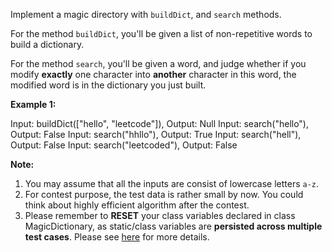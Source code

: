 
Implement a magic directory with  `buildDict`, and  `search`  methods.

For the method  `buildDict`, you'll be given a list of non-repetitive words to build a dictionary.

For the method  `search`, you'll be given a word, and judge whether if you modify  **exactly**  one character into  **another**  character in this word, the modified word is in the dictionary you just built.

**Example 1:**  

Input: buildDict(["hello", "leetcode"]), Output: Null
Input: search("hello"), Output: False
Input: search("hhllo"), Output: True
Input: search("hell"), Output: False
Input: search("leetcoded"), Output: False

**Note:**  

1.  You may assume that all the inputs are consist of lowercase letters  `a-z`.
2.  For contest purpose, the test data is rather small by now. You could think about highly efficient algorithm after the contest.
3.  Please remember to  **RESET**  your class variables declared in class MagicDictionary, as static/class variables are  **persisted across multiple test cases**. Please see  [here](https://leetcode.com/faq/#different-output)  for more details.